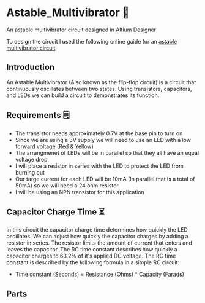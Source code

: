 # Astable_Multivibrator 🚨
An astable multivibrator circuit designed in Altium Designer

To design the circuit I used the following online guide for an [astable multivibrator circuit](https://www.youtube.com/watch?v=8-BwTmkiMdA&list=PLakVZ0BpR4sJ6X_1DzXHXROfP__xrr5UG&ab_channel=TheEngineeringMindset)

## Introduction
An Astable Multivibrator (Also known as the flip-flop circuit) is a circuit that continuously oscillates between two states. Using transistors, capacitors, and LEDs we can build a circuit to demonstrates its function. 

## Requirements 🗒️
* The transistor needs approximately 0.7V at the base pin to turn on
* Since we are using a 3V supply we will need to use an LED with a low forward voltage (Red & Yellow)
* The arrangmenet of LEDs will be in parallel so that they all have an equal voltage drop 
* I will place a resistor in series with the LED to protect the LED from burning out
* Our targe current for each LED will be 10mA (In parallel that is a total of 50mA) so we will need a 24 ohm resistor 
* I will be using an NPN transistor for this application

## Capacitor Charge Time ⏳
In this circuit the capacitor charge time determines how quickly the LED oscillates. We can adjust how quickly the capacitor charges by adding a resistor in series. The resistor limits the amount of current that enters and leaves the capacitor. The RC time constant describes how quickly a capacitor charges to 63.2% of it's applied DC voltage. The RC time constant is described by the following formula in a simple RC circuit:
* Time constant (Seconds) = Resistance (Ohms) * Capacity (Farads)

## Parts
